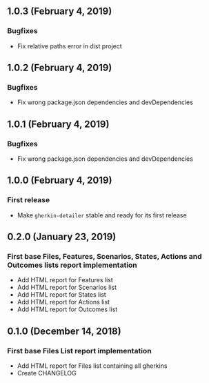 ## 1.0.3 (February 4, 2019)

### Bugfixes

* Fix relative paths error in dist project


## 1.0.2 (February 4, 2019)

### Bugfixes

* Fix wrong package.json dependencies and devDependencies


## 1.0.1 (February 4, 2019)

### Bugfixes

* Fix wrong package.json dependencies and devDependencies


## 1.0.0 (February 4, 2019)

### First release

* Make `gherkin-detailer` stable and ready for its first release


## 0.2.0 (January 23, 2019)

### First base Files, Features, Scenarios, States, Actions and Outcomes lists report implementation

* Add HTML report for Features list
* Add HTML report for Scenarios list
* Add HTML report for States list
* Add HTML report for Actions list
* Add HTML report for Outcomes list


## 0.1.0 (December 14, 2018)

### First base Files List report implementation

* Add HTML report for Files list containing all gherkins
* Create CHANGELOG
